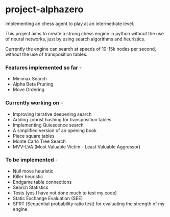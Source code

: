# project-alphazero

Implementing an chess agent to play at an intermediate level.

This project aims to create a strong chess engine in python without the use of neural networks, just by using search algorithms and heuristics.

Currently the engine can search at speeds of 10-15k nodes per second, without the use of transposition tables.

### Features implemented so far -
- Minimax Search
- Alpha Beta Pruning
- Move Ordering

### Currently working on -
- Improving Iterative deepening search
- Adding zobrist hashing for transposition tables
- Implementing Quiescence search
- A simplified version of an opening book
- Piece square tables
- Monte Carlo Tree Search
- MVV-LVA (Most Valuable Victim - Least Valuable Aggressor)

### To be implemented -
- Null move heuristic
- Killer heuristic
- Endgame table connections
- Search Statistics
- Tests (yes I have not done much to test my code)
- Static Exchange Evaluation (SEE)
- SPRT (Sequential probability ratio test) for evaluating the strength of my engine
